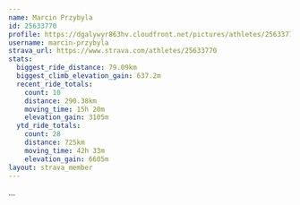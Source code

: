 ```yaml
---
name: Marcin Przybyla
id: 25633770
profile: https://dgalywyr863hv.cloudfront.net/pictures/athletes/25633770/12947173/2/large.jpg
username: marcin-przybyla
strava_url: https://www.strava.com/athletes/25633770
stats:
  biggest_ride_distance: 79.09km
  biggest_climb_elevation_gain: 637.2m
  recent_ride_totals:
    count: 10
    distance: 290.38km
    moving_time: 15h 20m
    elevation_gain: 3105m
  ytd_ride_totals:
    count: 28
    distance: 725km
    moving_time: 42h 33m
    elevation_gain: 6605m
layout: strava_member
--- 
```

...

